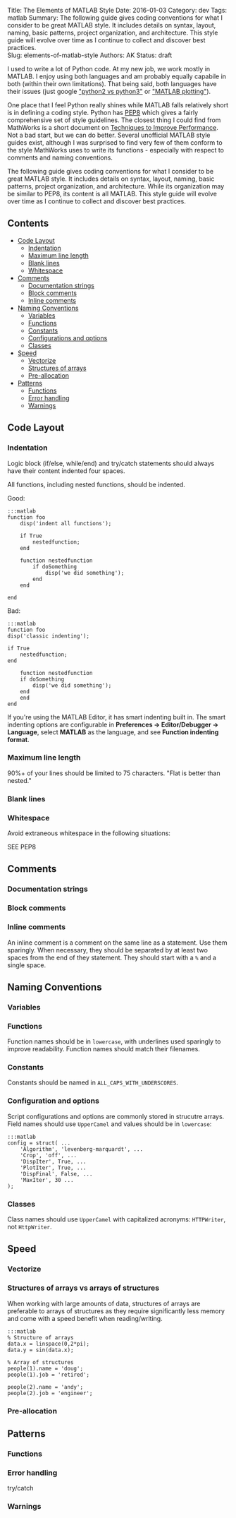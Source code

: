 Title: The Elements of MATLAB Style 
Date: 2016-01-03
Category: dev
Tags: matlab
Summary: The following guide gives coding conventions for what I consider to be great MATLAB style. It includes details on syntax, layout, naming, basic patterns, project organization, and architecture. This style guide will evolve over time as I continue to collect and discover best practices.  
Slug: elements-of-matlab-style
Authors: AK
Status: draft

I used to write a lot of Python code. At my new job, we work mostly in MATLAB. I enjoy using both languages and am probably equally capabile in both (within their own limitations). That being said, both languages have their issues (just google ["python2 vs python3"](https://www.google.com/search?q=python2+vs+python3) or ["MATLAB plotting"](https://www.google.com/search?q=matlab+plotting)).

One place that I feel Python really shines while MATLAB falls relatively short is in defining a coding style. Python has [PEP8](https://www.python.org/dev/peps/pep-0008/) which gives a fairly comprehensive set of style guidelines. The closest thing I could find from MathWorks is a short document on [Techniques to Improve Performance](http://www.mathworks.com/help/matlab/matlab_prog/techniques-for-improving-performance.html). Not a bad start, but we can do better. Several unofficial MATLAB style guides exist, although I was surprised to find very few of them conform to the style MathWorks uses to write its functions - especially with respect to comments and naming conventions.

The following guide gives coding conventions for what I consider to be great MATLAB style. It includes details on syntax, layout, naming, basic patterns, project organization, and architecture. While its organization may be similar to PEP8, its content is all MATLAB. This style guide will evolve over time as I continue to collect and discover best practices. 


## Contents
* [Code Layout](#code-layout)
    * [Indentation](#indentation)
    * [Maximum line length](#maximum-line-length)
    * [Blank lines](#blank-lines)
    * [Whitespace](#whitespace)
* [Comments](#comments)
    * [Documentation strings](#documentation-strings)
    * [Block comments](#block-comments)
    * [Inline comments](#inline-comments)
* [Naming Conventions](#naming-conventions)
    * [Variables](#variables)
    * [Functions](#functions)
    * [Constants](#constants)
    * [Configurations and options](#configuration-and-options)
    * [Classes](#classes)
* [Speed](#speed)
    * [Vectorize](#vectorize)
    * [Structures of arrays](#structures-of-arrays)
    * [Pre-allocation](#pre-allocation)
* [Patterns](#patterns)
    * [Functions](#functions)
    * [Error handling](#error-handling)
    * [Warnings](#warnings)



## <a name="code-layout"></a>Code Layout  

### <a name="indentation"></a>Indentation

Logic block (if/else, while/end) and try/catch statements should always have their content indented four spaces. 

All functions, including nested functions, should be indented.

Good:

    :::matlab
    function foo
        disp('indent all functions');

        if True
            nestedfunction;
        end

        function nestedfunction
            if doSomething
                disp('we did something');
            end
        end

    end

Bad:

    :::matlab
    function foo
    disp('classic indenting');
    
    if True
        nestedfunction;
    end

        function nestedfunction
        if doSomething
            disp('we did something');
        end
        end
    end

If you're using the MATLAB Editor, it has smart indenting built in. The smart indenting options are configurable in **Preferences -> Editor/Debugger -> Language**, select **MATLAB** as the language, and see **Function indenting format**.

### <a name="maximum-line-length"></a>Maximum line length

90%+ of your lines should be limited to 75 characters. "Flat is better than nested."

### <a name="blank-lines"></a>Blank lines

### <a name="whitespace"></a>Whitespace

Avoid extraneous whitespace in the following situations:

SEE PEP8

## <a name="comments"></a>Comments

### <a name="documentation-strings"></a>Documentation strings


### <a name="block-comments"></a>Block comments


### <a name="inline-comments"></a>Inline comments

An inline comment is a comment on the same line as a statement. Use them sparingly. When necessary, they should be separated by at least two spaces from the end of they statement. They should start with a `%` and a single space.

## <a name="naming-conventions"></a>Naming Conventions 

### <a name="variables"></a>Variables

### <a name="functions"></a>Functions

Function names should be in `lowercase`, with underlines used sparingly to improve readability. Function names should match their filenames.

### <a name="constants"></a>Constants

Constants should be named in `ALL_CAPS_WITH_UNDERSCORES`.

### <a name="configuration-and-options"></a>Configuration and options

Script configurations and options are commonly stored in strucutre arrays. Field names should use `UpperCamel` and values should be in `lowercase`:

    :::matlab
    config = struct( ...
        'Algorithm', 'levenberg-marquardt', ...
        'Crop', 'off', ...
        'DispIter', True, ...
        'PlotIter', True, ...
        'DispFinal', False, ...
        'MaxIter', 30 ...
    );

### <a name="classes"></a>Classes

Class names should use `UpperCamel` with capitalized acronyms: `HTTPWriter`, not `HttpWriter`.


## <a name="speed"></a>Speed

### <a name="vectorize"></a>Vectorize



### <a name="structures-of-arrays"></a>Structures of arrays vs arrays of structures

When working with large amounts of data, structures of arrays are preferable to arrays of structures as they require significantly less memory and come with a speed benefit when reading/writing.

    :::matlab
    % Structure of arrays
    data.x = linspace(0,2*pi);
    data.y = sin(data.x);

    % Array of structures
    people(1).name = 'doug';
    people(1).job = 'retired';
    
    people(2).name = 'andy';
    people(2).job = 'engineer';


### <a name="pre-allocation"></a>Pre-allocation

## <a name="patterns"></a>Patterns

### <a name="functions"></a>Functions
### <a name="error-handling"></a>Error handling
try/catch

### <a name="warnings"></a>Warnings

